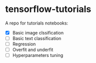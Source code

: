 # tensorflow-tutorials
A repo for tutorials notebooks:
- [x] Basic image clssification
- [ ] Basic text classification
- [ ] Regression
- [ ] Overfit and underfit
- [ ] Hyperparameters tuning
